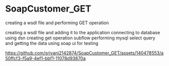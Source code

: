 # SoapCustomer_GET
creating a wsdl file and performing GET operation

creating a wsdl file and adding it to the application
connecting to database using dsn
creating get operation subflow
performing mysql select query and getting the data
using soap ui for testing

https://github.com/srivani2142874/SoapCustomer_GET/assets/140478553/a50ffcf3-f5a9-4ef1-bbf1-11078d93870a
